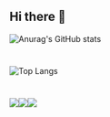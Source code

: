 ## Hi there 👋

<!--
**SeoJangwoo/SeoJangwoo** is a ✨ _special_ ✨ repository because its `README.md` (this file) appears on your GitHub profile.

Here are some ideas to get you started:

- 🔭 I’m currently working on ...
- 🌱 I’m currently learning ...
- 👯 I’m looking to collaborate on ...
- 🤔 I’m looking for help with ...
- 💬 Ask me about ...
- 📫 How to reach me: dgrjs@naver.com
- 😄 Pronouns: ...
- ⚡ Fun fact: ...
-->

![Anurag's GitHub stats](https://github-readme-stats.vercel.app/api?username=SeoJangwoo&show_icons=true&theme=dark)
#
![Top Langs](https://github-readme-stats.vercel.app/api/top-langs/?username=SeoJangwoo&layout=compact&theme=dark)
#
<img src="https://img.shields.io/badge/Python-3776AB?style=for-the-badge&logo=Python&logoColor=white"><img src="https://img.shields.io/badge/java-007396?style=for-the-badge&logo=OpenJDK&logoColor=white"><img src="https://img.shields.io/badge/GitHub-EAEAEA?style=for-the-badge&logo=github&logoColor=000"/> 




